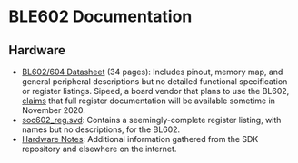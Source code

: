 BLE602 Documentation
====================

Hardware
--------
- [BL602/604 Datasheet](mirrored/BL602_BL604_DS_Datasheet.pdf)
  (34 pages): Includes pinout, memory map, and general peripheral descriptions
  but no detailed functional specification or register listings. Sipeed, a board
  vendor that plans to use the BL602, [claims](https://twitter.com/SipeedIO/status/1321658609990725633)
  that full register documentation will be available sometime in November 2020.
- [soc602_reg.svd][1]: Contains a seemingly-complete register listing, with
  names but no descriptions, for the BL602.
- [Hardware Notes](hardware_notes): Additional information
  gathered from the SDK repository and elsewhere on the internet.

[1]: https://github.com/pine64/bl_iot_sdk/tree/master/components/bl602/bl602_std/bl602_std/Device/Bouffalo/BL602/Peripherals/soc602_reg.svd
